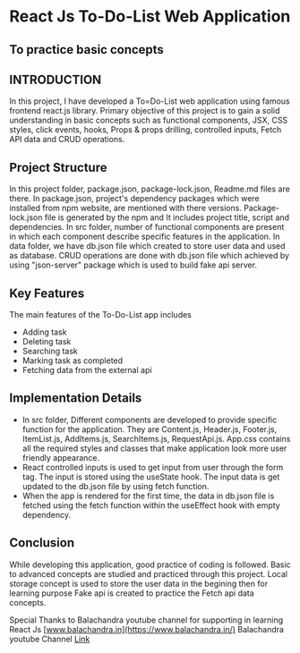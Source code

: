 # React Js To-Do-List Web Application
## To practice basic concepts

## INTRODUCTION
  In this project, I have developed a To=Do-List web application using famous frontend react.js library. Primary objective of this project is to gain a solid understanding in basic concepts such as functional components, JSX, CSS styles, click events, hooks, Props & props drilling, controlled inputs, Fetch API data and CRUD operations. 

## Project Structure
  In this project folder, package.json, package-lock.json, Readme.md files are there. In package.json, project's dependency packages which were installed from npm website, are mentioned with there versions. Package-lock.json file is generated by the npm and It includes project title, script and dependencies. In src folder, number of functional components are present in which each component describe specific features in the application. In data folder, we have db.json file which created to store user data and used as database. CRUD operations are done with db.json file which achieved by using "json-server" package which is used to build fake api server.

## Key Features
  The main features of the To-Do-List app includes 
  * Adding task 
  * Deleting task 
  * Searching task 
  * Marking task as completed
  * Fetching data from the external api

## Implementation Details
  * In src folder, Different components are developed to provide specific function for the application. They are Content.js, Header.js, Footer.js, ItemList.js, AddItems.js, SearchItems.js, RequestApi.js. App.css contains all the required styles and classes that make application look more user friendly appearance.
  * React controlled inputs is used to get input from user through the form tag. The input is stored using the useState hook. The input data is get updated to the db.json file by using fetch function.
  * When the app is rendered for the first time, the data in db.json file is fetched using the fetch function within the useEffect hook with empty dependency. 

## Conclusion
  While developing this application, good practice of coding is followed. Basic to advanced concepts are studied and practiced through this project. Local storage concept is used to store the user data in the begining then for learning purpose Fake api is created to practice the Fetch api data concepts. 

Special Thanks to Balachandra youtube channel for supporting in learning React Js 
[www.balachandra.in](https://www.balachandra.in/)
Balachandra youtube Channel [Link](https://www.youtube.com/@Balachandra_in)
